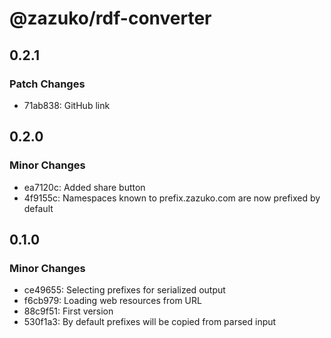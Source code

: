 # @zazuko/rdf-converter

## 0.2.1

### Patch Changes

- 71ab838: GitHub link

## 0.2.0

### Minor Changes

- ea7120c: Added share button
- 4f9155c: Namespaces known to prefix.zazuko.com are now prefixed by default

## 0.1.0

### Minor Changes

- ce49655: Selecting prefixes for serialized output
- f6cb979: Loading web resources from URL
- 88c9f51: First version
- 530f1a3: By default prefixes will be copied from parsed input
